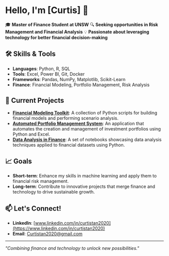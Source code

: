 # Hello, I'm [Curtis] 👋

🎓 **Master of Finance Student at UNSW**
🔍 **Seeking opportunities in Risk Management and Financial Analysis**
💡 **Passionate about leveraging technology for better financial decision-making**

## 🛠️ Skills & Tools

- **Languages**: Python, R, SQL
- **Tools**: Excel, Power BI, Git, Docker
- **Frameworks**: Pandas, NumPy, Matplotlib, Scikit-Learn
- **Finance**: Financial Modeling, Portfolio Management, Risk Analysis

## 🔭 Current Projects

- **[Financial Modeling Toolkit](#)**: A collection of Python scripts for building financial models and performing scenario analysis.
- **[Automated Portfolio Management System](#)**: An application that automates the creation and management of investment portfolios using Python and Excel.
- **[Data Analysis in Finance](#)**: A set of notebooks showcasing data analysis techniques applied to financial datasets using Python.

## 📈 Goals

- **Short-term**: Enhance my skills in machine learning and apply them to financial risk management.
- **Long-term**: Contribute to innovative projects that merge finance and technology to drive sustainable growth.

## 📫 Let's Connect!

- **LinkedIn**: [www.linkedin.com/in/curtistan2020](https://www.linkedin.com/in/curtistan2020)
- **Email**: [Curtistan2020@gmail.com](mailto:Curtistan2020@gmail.com)

---

_"Combining finance and technology to unlock new possibilities."_

